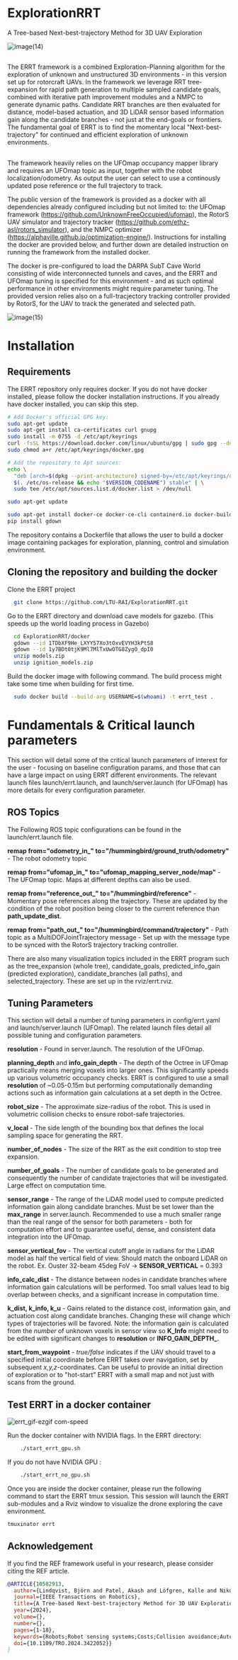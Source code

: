 # ExplorationRRT

A Tree-based Next-best-trajectory Method for 3D UAV Exploration

![image(14)](https://github.com/LTU-RAI/ExplorationRRT/assets/49238097/98865471-765b-4a34-9b82-17dca53e53b4)

##

The ERRT framework is a combined Exploration-Planning algorithm for the exploration of unknown and unstructured 3D environments - in this version set up for rotorcraft UAVs. In the framework we leverage RRT tree-expansion for rapid path generation to multiple sampled candidate goals, combined with iterative path improvement modules and a NMPC to generate dynamic paths. Candidate RRT branches are then evaluated for distance, model-based actuation, and 3D LiDAR sensor based information gain along the candidate branches - not just at the end-goals or frontiers. The fundamental goal of ERRT is to find the momentary local "Next-best-trajectory" for continued and efficient exploration of unknown environments.

##

The framework heavily relies on the UFOmap occupancy mapper library and requires an UFOmap topic as input, together with the robot localization/odometry. As output the user can select to use a continously updated pose reference or the full trajectory to track.  

The public version of the framework is provided as a docker with all dependencies already configured including but not limited to: the UFOmap framework (https://github.com/UnknownFreeOccupied/ufomap), the RotorS UAV simulator and trajectory tracker (https://github.com/ethz-asl/rotors_simulator), and the NMPC optimizer (https://alphaville.github.io/optimization-engine/). Instructions for installing the docker are provided below, and further down are detailed instruction on running the framework from the installed docker. 

The docker is pre-configured to load the DARPA SubT Cave World consisting of wide interconnected tunnels and caves, and the ERRT and UFOmap tuning is specified for this environment - and as such optimal performance in other environments might require parameter tuning. The provided version relies also on a full-tracjectory tracking controller provided by RotorS, for the UAV to track the generated and selected path. 


![image(15)](https://github.com/LTU-RAI/ExplorationRRT/assets/49238097/ed52dec3-6133-4387-a20a-fe6a104cbb18)


# Installation 

## Requirements

The ERRT repository only requires docker. If you do not have docker installed, please follow the docker installation instructions. If you already have docker installed, you can skip this step.

```bash
# Add Docker's official GPG key:
sudo apt-get update
sudo apt-get install ca-certificates curl gnupg
sudo install -m 0755 -d /etc/apt/keyrings
curl -fsSL https://download.docker.com/linux/ubuntu/gpg | sudo gpg --dearmor -o /etc/apt/keyrings/docker.gpg
sudo chmod a+r /etc/apt/keyrings/docker.gpg

# Add the repository to Apt sources:
echo \
  "deb [arch=$(dpkg --print-architecture) signed-by=/etc/apt/keyrings/docker.gpg] https://download.docker.com/linux/ubuntu \
  $(. /etc/os-release && echo "$VERSION_CODENAME") stable" | \
  sudo tee /etc/apt/sources.list.d/docker.list > /dev/null

sudo apt-get update

sudo apt-get install docker-ce docker-ce-cli containerd.io docker-buildx-plugin docker-compose-plugin python3-pip
pip install gdown

```
The repository contains a Dockerfile that allows the user to build a docker image containing packages for exploration, planning, control and simulation environment. 

## Cloning the repository and building the docker

Clone the ERRT project

```bash
  git clone https://github.com/LTU-RAI/ExplorationRRT.git

```
Go to the ERRT directory and download cave models for gazebo. (This speeds up the world loading process in Gazebo)

```bash
  cd ExplorationRRT/docker
  gdown --id 1TDbXF9He_LXYY57Xo3tOxvEVYH3kPtS8
  gdown --id 1y7BDt0tjK9Ml7MlTxUwOTG8ZygO_dpI0
  unzip models.zip 
  unzip ignition_models.zip 
```

Build the docker image with following command. The build process might take some time when building for first time. 

```bash
  sudo docker build --build-arg USERNAME=$(whoami) -t errt_test . 

```


# Fundamentals & Critical launch parameters
This section will detail some of the critical launch parameters of interest for the user - focusing on baseline configuration params, and those that can have a large impact on using ERRT different environments. The relevant launch files launch/errt.launch, and launch/server.launch (for UFOmap) has more details for every configuration parameter. 

## ROS Topics

The Following ROS topic configurations can be found in the launch/errt.launch file. 

**remap from="odometry_in_" to="/hummingbird/ground_truth/odometry"** - The robot odometry topic 

**remap from="ufomap_in_" to="ufomap_mapping_server_node/map"** - The UFOmap topic. Maps at different depths can also be used.

**remap from="reference_out_" to="/hummingbird/reference"** - Momentary pose references along the trajectory. These are updated by the condition of the robot position being closer to the current reference than **path_update_dist**. 

**remap from="path_out_" to="/hummingbird/command/trajectory"** - Path topic as a MultiDOFJointTrajectory message - Set up with the message type to be synced with the RotorS trajectory tracking controller.

There are also many visualization topics included in the ERRT program such as the tree_expansion (whole tree), candidate_goals, predicted_info_gain (predicted exploration), candidate_branches (all paths), and selected_trajectory. These are set up in the rviz/errt.rviz.

## Tuning Parameters

This section will detail a number of tuning parameters in config/errt.yaml and launch/server.launch (UFOmap). The related launch files detail all possible tuning and configuration parameters. 

**resolution** - Found in server.launch. The resolution of the UFOmap. 

**planning_depth** and **info_gain_depth** - The depth of the Octree in UFOmap practically means merging voxels into larger ones. This significantly speeds up various volumetric occupancy checks. ERRT is configured to use a small **resolution** of ~0.05-0.15m but performing computationally demanding actions such as information gain calculations at a set depth in the Octree. 

**robot_size** - The approximate size-radius of the robot. This is used in volumetric collision checks to ensure robot-safe trajectories.  

**v_local** - The side length of the bounding box that defines the local sampling space for generating the RRT.

**number_of_nodes** - The size of the RRT as the exit condition to stop tree expansion. 

**number_of_goals** - The number of candidate goals to be generated and consequently the number of candidate trajectories that will be investigated. Large effect on computation time. 

**sensor_range** - The range of the LiDAR model used to compute predicted information gain along candidate branches. Must be set lower than the **max_range** in server.launch. Recommended to use a much smaller range than the real range of the sensor for both parameters - both for computation effort and to guarantee useful, dense, and consistent data integration into the UFOmap. 

**sensor_vertical_fov** - The vertical cutoff angle in radians for the LiDAR model as half the vertical field of view. Should match the onboard LiDAR on the robot. Ex. Ouster 32-beam 45deg FoV -> **SENSOR_VERTICAL** = 0.393

**info_calc_dist** - The distance between nodes in candidate branches where information gain calculations will be performed. Too small values lead to big overlap between checks, and a significant increase in computation time. 

**k_dist, k_info, k_u** - Gains related to the distance cost, information gain, and actuation cost along candidate branches. Changing these will change which types of trajectories will be favored. Note: the information gain is calculated from the *number* of unknown voxels in sensor view so **K_Info** might need to be edited with significant changes to **resolution** or **INFO_GAIN_DEPTH_**. 

**start_from_waypoint** - *true/false* indicates if the UAV should travel to a specified initial coordinate before ERRT takes over navigation, set by subsequent *x,y,z*-coordinates. Can be useful to provide an initial direction of exploration or to "hot-start" ERRT with a small map and not just with scans from the ground. 

## Test ERRT in a docker container
![errt_gif-ezgif com-speed](https://github.com/LTU-RAI/ExplorationRRT/assets/49238097/957df250-dddc-4bd1-b7e9-841269cb16f2)

Run the docker container with NVIDIA flags. In the ERRT directory:


```bash
    ./start_errt_gpu.sh
``` 

If you do not have NVIDIA GPU :

```bash
    ./start_errt_no_gpu.sh
```
Once you are inside the docker container, please run the following command to start the ERRT tmux session.
This session will launch the ERRT sub-modules and a Rviz window to visualize the drone exploring the cave environment. 

```bash
tmuxinator errt
```

## Acknowledgement

If you find the REF framework useful in your research, please consider citing the REF article.

```bibtex
@ARTICLE{10582913,
  author={Lindqvist, Björn and Patel, Akash and Löfgren, Kalle and Nikolakopoulos, George},
  journal={IEEE Transactions on Robotics}, 
  title={A Tree-based Next-best-trajectory Method for 3D UAV Exploration}, 
  year={2024},
  volume={},
  number={},
  pages={1-18},
  keywords={Robots;Robot sensing systems;Costs;Collision avoidance;Autonomous aerial vehicles;Trajectory;Three-dimensional displays;Tree-based Exploration;RRT;Subterranean Exploration;Field Robotics;Unmanned Aerial Vehicles},
  doi={10.1109/TRO.2024.3422052}}
}

```
